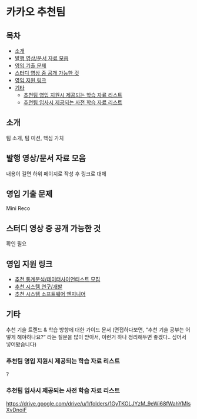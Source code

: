 # 카카오 추천팀 <!-- omit in toc -->

## 목차 <!-- omit in toc -->

- [소개](#소개)
- [발행 영상/문서 자료 모음](#발행-영상문서-자료-모음)
- [영입 기출 문제](#영입-기출-문제)
- [스터디 영상 중 공개 가능한 것](#스터디-영상-중-공개-가능한-것)
- [영입 지원 링크](#영입-지원-링크)
- [기타](#기타)
  - [추천팀 영입 지원시 제공되는 학습 자료 리스트](#추천팀-영입-지원시-제공되는-학습-자료-리스트)
  - [추천팀 입사시 제공되는 사전 학습 자료 리스트](#추천팀-입사시-제공되는-사전-학습-자료-리스트)

## 소개

팀 소개, 팀 미션, 핵심 가치

## 발행 영상/문서 자료 모음

내용이 길면 하위 페이지로 작성 후 링크로 대체

## 영입 기출 문제

Mini Reco

## 스터디 영상 중 공개 가능한 것

확인 필요

## 영입 지원 링크

- [추천 통계분석/데이터사이언티스트 모집](https://careers.kakao.com/jobs/P-10913)
- [추천 시스템 연구/개발](https://careers.kakao.com/jobs/P-9883)
- [추천 시스템 소프트웨어 엔지니어](https://careers.kakao.com/jobs/P-10200)

## 기타

추천 기술 트렌드 & 학습 방향에 대한 가이드 문서 (면접하다보면, “추천 기술 공부는 어떻게 해야하나요?” 라는 질문을 많이 받아서, 이런거 하나 정리해두면 좋겠다.. 싶어서 넣어봤습니다)

### 추천팀 영입 지원시 제공되는 학습 자료 리스트

?

### 추천팀 입사시 제공되는 사전 학습 자료 리스트

<https://drive.google.com/drive/u/1/folders/1GyTKOLJYzM_9eWi68fWahYMIsXvDnoiF>

